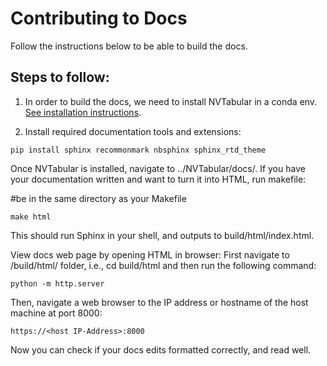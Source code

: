 # Contributing to Docs

Follow the instructions below to be able to build the docs.

## Steps to follow:
1. In order to build the docs, we need to install NVTabular in a conda env. [See installation instructions](https://github.com/NVIDIA/NVTabular).

2. Install required documentation tools and extensions:

`pip install sphinx recommonmark nbsphinx sphinx_rtd_theme`

Once NVTabular is installed, navigate to ../NVTabular/docs/. If you have your documentation written and want to turn it into HTML, run makefile:

#be in the same directory as your Makefile

`make html`

This should run Sphinx in your shell, and outputs to build/html/index.html.

View docs web page by opening HTML in browser:
First navigate to /build/html/ folder, i.e., cd build/html and then run the following command:

`python -m http.server`

Then, navigate a web browser to the IP address or hostname of the host machine at port 8000:

`https://<host IP-Address>:8000`

Now you can check if your docs edits formatted correctly, and read well.
